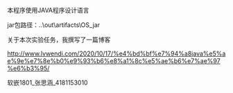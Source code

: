 本程序使用JAVA程序设计语言

jar包路径：..\out\artifacts\OS_jar

关于本次实验任务，我撰写了一篇博客

http://www.lvwendi.com/2020/10/17/%e4%bd%bf%e7%94%a8java%e5%ae%9e%e7%8e%b0%e9%93%b6%e8%a1%8c%e5%ae%b6%e7%ae%97%e6%b3%95/



软嵌1801_张思涵_4181153010
